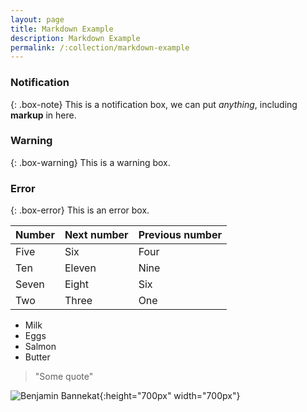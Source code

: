 ```yaml
---
layout: page
title: Markdown Example
description: Markdown Example
permalink: /:collection/markdown-example
---
```


### Notification

{: .box-note}
This is a notification box, we can put _anything_, including **markup** in here.

### Warning

{: .box-warning}
This is a warning box.

### Error

{: .box-error}
This is an error box.

| Number | Next number | Previous number |
| :------ |:--- | :--- |
| Five | Six | Four |
| Ten | Eleven | Nine |
| Seven | Eight | Six |
| Two | Three | One |  
  
  
* Milk
* Eggs
* Salmon
* Butter

> "Some quote"
  
![Benjamin Bannekat](https://octodex.github.com/images/bannekat.png){:height="700px" width="700px"}